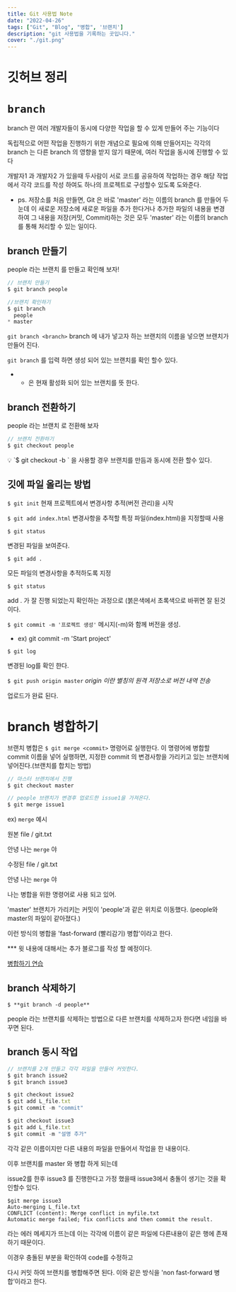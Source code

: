 ```yaml
---
title: Git 사용법 Note 
date: "2022-04-26"
tags: ["Git", "Blog", "병합", '브랜치']
description: "git 사용법을 기록하는 곳입니다."
cover: "./git.png"
---
```


# 깃허브  정리

# `branch`

branch 란 여러 개발자들이 동시에 다양한 작업을 할 수 있게 만들어 주는 기능이다

독립적으로 어떤 작업을 진행하기 위한 개념으로 필요에 의해 만들어지는 각각의 branch 는 다른 branch 의 영향을 받지 않기 때문에, 여러 작업을 동시에 진행할 수 있다

개발자1 과 개발자2 가 있을때 두사람이 서로 코드를 공유하여 작업하는 경우 해당 작업에서 각각 코드를 작성 하여도 하나의 프로젝트로 구성할수 있도록 도와준다. 

- ps. 저장소를 처음 만들면, Git 은 바로 'master' 라는 이름의 branch 를 만들어 두눈데 이 새로운 저장소에 새로운 파일을 추가 한다거나 추가한 파일의 내용을 변경하여 그 내용을 저장(커밋, Commit)하는 것은 모두 'master' 라는 이름의 branch 를 통해 처리할 수 있는 일이다.

## branch 만들기

people 라는 브랜치 를 만들고 확인해 보자!

```jsx
// 브랜치 만들기
$ git branch people

//브랜치 확인하기
$ git branch
  people
* master
```

`git branch <branch>` branch 에 내가 넣고자 하는 브랜치의 이름을 넣으면 브랜치가 만들어 진다.

`git branch` 를 입력 하면 생성 되어 있는 브랜치를 확인 할수 있다.

- * 은 현재 활성화 되어 있는 브랜치를 뜻 한다.

## branch 전환하기

people 라는 브랜치 로 전환해 보자

```jsx
// 브랜치 전환하기
$ git checkout people
```

<aside>
💡 `$ git checkout -b <branch>` 을 사용할 경우  브랜치를 만듬과 동시에 전환 할수 있다.

</aside>

## 깃에 파일 올리는 방법

`$ git init`
현재 프로젝트에서 변경사항 추적(버전 관리)을 시작

`$ git add index.html`
변경사항을 추적할 특정 파일(index.html)을 지정할때 사용

`$ git status`

변경된 파일을 보여준다.

`$ git add .` 

모든 파일의 변경사항을 추적하도록 지정

`$ git status`

add . 가 잘 진행 되었는지 확인하는 과정으로 (붉은색에서 초록색으로 바뀌면 잘 된것이다.

`$ git commit -m '프로젝트 생성'`
메시지(-m)와 함께 버전을 생성.

- ex) git commit -m 'Start project'

`$ git log` 

변경된 log를 확인 한다.

`$ git push origin master`
*origin 이란 별칭의 원격 저장소로 버전 내역 전송*

업로드가 완료 된다.

# branch 병합하기

브랜치 병합은 `$ git merge <commit>` 명령어로 실행한다. 이 명령어에 병합할 commit 이름을 넣어 실행하면, 지정한 commit 의 변경사항을 가리키고 있는 브랜치에 넣어진다.(브랜치를 합치는 방법)

```jsx
// 마스터 브랜치에서 진행
$ git checkout master

// people 브랜치가 변경후 업로드한 issue1을 가져온다.
$ git merge issue1
```

ex) `merge` 예시

원본 file / git.txt

안녕 나는 `merge` 야

수정된 file / git.txt

안녕 나는 `merge` 야

나는 병합을 위한 명령어로 사용 되고 있어.

'master' 브랜치가 가리키는 커밋이 'people'과 같은 위치로 이동했다. (people와 master의 파일이 같아졌다.)

이런 방식의 병합을 'fast-forward (빨리감기) 병합'이라고 한다.

*** 윗 내용에 대해서는 추가 블로그를 작성 할 예정이다.

[병합하기 연습](https://www.notion.so/514438549bb44d5f9d6256f79fdced75)

## branch 삭제하기

`$ **git branch -d people**`

people 라는 브랜치를 삭제하는 방법으로 다른 브랜치를 삭제하고자 한다면 네임을 바꾸면 된다.

## branch 동시 작업

```jsx
// 브랜치를 2개 만들고 각각 파일을 만들어 커밋한다.
$ git branch issue2
$ git branch issue3

$ git checkout issue2
$ git add L_file.txt
$ git commit -m "commit"

$ git checkout issue3
$ git add L_file.txt
$ git commit -m "설명 추가"
```

각각 같은 이름이지만 다른 내용의 파일을 만들어서 작업을 한 내용이다.

이후 브랜치를 master 와 병합 하게 되는데

issue2를 한후 issue3 를 진행한다고 가정 했을때 issue3에서 충돌이 생기는 것을 확인할수 있다.

```
$git merge issue3
Auto-merging L_file.txt
CONFLICT (content): Merge conflict in myfile.txt
Automatic merge failed; fix conflicts and then commit the result.
```

라는 에러 메세지가 뜨는데 이는 각각에 이름이 같은 파일에 다른내용이 같은 행에 존재하기 때문이다.

이경우 충돌된 부분을 확인하여 code를 수정하고

다시 커밋 하여 브랜치를 병합해주면 된다. 이와 같은 방식을 'non fast-forward 병합’이라고 한다.